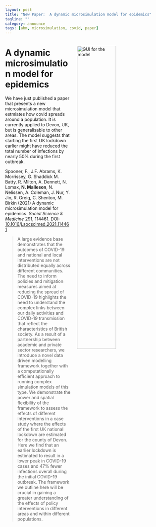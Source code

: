 ```yaml
---
layout: post
title: "New Paper:  A dynamic microsimulation model for epidemics"
tagline: ""
category: announce
tags: [abm, microsimulation, covid, paper]
---
```


<a href="https://www.sciencedirect.com/science/article/pii/S0277953621007930">
<img src="https://ars.els-cdn.com/content/image/1-s2.0-S0277953621007930-gr10.jpg"
style="width:50%; float:right; padding:20px;" alt="GUI for the model" /></a>

# A dynamic microsimulation model for epidemics

We have just published a paper that presents a new microsimulation model that estmiates how covid spreads around a population. It is currently applied to Devon, UK, but is generalisable to other areas. The model suggests that starting the first UK lockdown earlier might have reduced the total number of infections by nearly 50% during the first outbreak.

Spooner, F., J.F. Abrams, K. Morrissey, G. Shaddick M. Batty, R. Milton, A. Dennett, N. Lomax, **N. Malleson**, N. Nelissen, A. Coleman, J. Nur, Y. Jin, R. Greig, C. Shenton, M. Birkin (2021) A dynamic microsimulation model for epidemics. _Social Science & Medicine_ 291, 114461. DOI: [10.1016/j.socscimed.2021.114461](https://doi.org/10.1016/j.socscimed.2021.114461)


<blockquote>
A large evidence base demonstrates that the outcomes of COVID-19 and national and local interventions are not distributed equally across different communities. The need to inform policies and mitigation measures aimed at reducing the spread of COVID-19 highlights the need to understand the complex links between our daily activities and COVID-19 transmission that reflect the characteristics of British society. As a result of a partnership between academic and private sector researchers, we introduce a novel data driven modelling framework together with a computationally efficient approach to running complex simulation models of this type. We demonstrate the power and spatial flexibility of the framework to assess the effects of different interventions in a case study where the effects of the first UK national lockdown are estimated for the county of Devon. Here we find that an earlier lockdown is estimated to result in a lower peak in COVID-19 cases and 47% fewer infections overall during the initial COVID-19 outbreak. The framework we outline here will be crucial in gaining a greater understanding of the effects of policy interventions in different areas and within different populations.
</blockquote>
